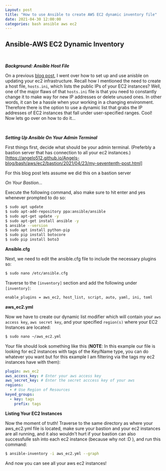 ```yaml
---
Layout: post
title: "How to use Ansible to create AWS EC2 dynamic inventory file"
date: 2021-04-30 12:00:00
categories: bash ansible aws ec2
---
```


## **Ansible-AWS EC2 Dynamic Inventory**

<br>

**_Background: Ansible Host File_**

On a previous [blog post](https://angelo512.github.io/Angels-blog/aws/ansible/ec2/2021/04/09/my-fifthteen-post.html), I went over how to set up and use anisble on updating your ec2 infrastructure. Recall how I mentioned the need to create a host file, `hosts.ini`, which lists the public IPs of your EC2 instances? Well, one of the major flaws of that `hosts.ini` file is that you need to constantly change it to make way for new IP addresses or delete unused ones. In other words, it can be a hassle when your working in a changing environment. Therefore there is the option to use a dynamic list that grabs the IP addresses of EC2 instances that fall under user-specified ranges. Cool! Now lets go over on how to do it...


<br>


**_Setting Up Ansible On Your Admin Terminal_**

First things first, decide what should be your admin terminal. (Preferbly a bastion server that has connection to all your ec2 instances.)[https://angelo512.github.io/Angels-blog/bash/aws/ec2/bastion/2021/04/23/my-sevententh-post.html]

For this blog post lets assume we did this on a bastion server 

_On Your Bastion..._

Execute the following command, also make sure to hit enter and yes whenever prompted to do so: 
``` bash
$ sudo apt update
$ sudo apt-add-repository ppa:ansible/ansible
$ sudo apt-get update -y
$ sudo apt-get install ansible -y
$ ansible --version
$ sudo apt install python-pip
$ sudo pip install botocore
$ sudo pip install boto3
```
**Ansible.cfg**

Next, we need to edit the ansible.cfg file to include the necessary plugins so: 
``` bash
$ sudo nano /etc/ansible.cfg
```
Traverse to the `[inventory]` section and add the following under `[inventory]`:
``` bash
enable_plugins = aws_ec2, host_list, script, auto, yaml, ini, toml
```

**aws_ec2.yml**

Now we have to create our dynamic list modifier which will contain your `aws access key`, `aws secret key`, and your specified `region(s)` where your EC2 Instances are located:
``` bash
$ sudo nano ~/aws_ec2.yml
```

Your file should look something like this (**NOTE**: In this example our file is looking for ec2 instances with tags of the Key/Name type, you can do whatever you want but for this example I am filtering via the tags my ec2 instances have with them): 

``` yaml 
plugin: aws_ec2
aws_access_key: # Enter your aws access key
aws_secret_key: # Enter the secret acccess key of your aws
regions:
  - # Use Region of Resources
keyed_groups:
  - key: tags
    prefix: tags 
``` 

**Listing Your EC2 Instances**

Now the moment of truth! Traverse to the same directory as where your aws_ec2.yml file is located, make sure your bastion and your ec2 instances are all running, and it also wouldn't hurt if your bastion can also successfulle ssh into each ec2 instance (because why not :D ), and run this command: 

``` bash
$ ansible-inventory -i aws_ec2.yml --graph
```

And now you can see all your aws ec2 instances!